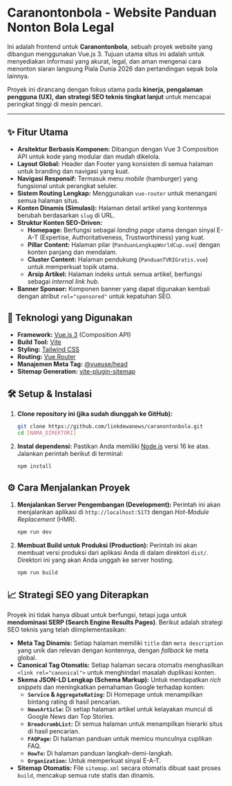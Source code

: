 # Caranontonbola - Website Panduan Nonton Bola Legal

Ini adalah frontend untuk **Caranontonbola**, sebuah proyek website yang dibangun menggunakan Vue.js 3. Tujuan utama situs ini adalah untuk menyediakan informasi yang akurat, legal, dan aman mengenai cara menonton siaran langsung Piala Dunia 2026 dan pertandingan sepak bola lainnya. 

Proyek ini dirancang dengan fokus utama pada **kinerja, pengalaman pengguna (UX), dan strategi SEO teknis tingkat lanjut** untuk mencapai peringkat tinggi di mesin pencari.

---

## ✨ Fitur Utama

- **Arsitektur Berbasis Komponen:** Dibangun dengan Vue 3 Composition API untuk kode yang modular dan mudah dikelola.
- **Layout Global:** Header dan Footer yang konsisten di semua halaman untuk branding dan navigasi yang kuat.
- **Navigasi Responsif:** Termasuk menu *mobile* (hamburger) yang fungsional untuk perangkat seluler.
- **Sistem Routing Lengkap:** Menggunakan `vue-router` untuk menangani semua halaman situs.
- **Konten Dinamis (Simulasi):** Halaman detail artikel yang kontennya berubah berdasarkan `slug` di URL.
- **Struktur Konten SEO-Driven:**
  - **Homepage:** Berfungsi sebagai *landing page* utama dengan sinyal E-A-T (Expertise, Authoritativeness, Trustworthiness) yang kuat.
  - **Pillar Content:** Halaman pilar (`PanduanLengkapWorldCup.vue`) dengan konten panjang dan mendalam.
  - **Cluster Content:** Halaman pendukung (`PanduanTVRIGratis.vue`) untuk memperkuat topik utama.
  - **Arsip Artikel:** Halaman indeks untuk semua artikel, berfungsi sebagai *internal link hub*.
- **Banner Sponsor:** Komponen banner yang dapat digunakan kembali dengan atribut `rel="sponsored"` untuk kepatuhan SEO.

## 🚀 Teknologi yang Digunakan

- **Framework:** [Vue.js 3](https://vuejs.org/) (Composition API)
- **Build Tool:** [Vite](https://vitejs.dev/)
- **Styling:** [Tailwind CSS](https://tailwindcss.com/)
- **Routing:** [Vue Router](https://router.vuejs.org/)
- **Manajemen Meta Tag:** [@vueuse/head](https://vueuse.org/core/usehead/)
- **Sitemap Generation:** [vite-plugin-sitemap](https://github.com/jbaubree/vite-plugin-sitemap)

## 🛠️ Setup & Instalasi

1.  **Clone repository ini (jika sudah diunggah ke GitHub):**
    ```bash
    git clone https://github.com/linkdewanews/caranontonbola.git
    cd [NAMA_DIREKTORI]
    ```

2.  **Instal dependensi:**
    Pastikan Anda memiliki [Node.js](https://nodejs.org/) versi 16 ke atas. Jalankan perintah berikut di terminal:
    ```bash
    npm install
    ```

## ⚙️ Cara Menjalankan Proyek

1.  **Menjalankan Server Pengembangan (Development):**
    Perintah ini akan menjalankan aplikasi di `http://localhost:5173` dengan *Hot-Module Replacement* (HMR).
    ```bash
    npm run dev
    ```

2.  **Membuat Build untuk Produksi (Production):**
    Perintah ini akan membuat versi produksi dari aplikasi Anda di dalam direktori `dist/`. Direktori ini yang akan Anda unggah ke server hosting.
    ```bash
    npm run build
    ```

## 📈 Strategi SEO yang Diterapkan

Proyek ini tidak hanya dibuat untuk berfungsi, tetapi juga untuk **mendominasi SERP (Search Engine Results Pages)**. Berikut adalah strategi SEO teknis yang telah diimplementasikan:

- **Meta Tag Dinamis:** Setiap halaman memiliki `title` dan `meta description` yang unik dan relevan dengan kontennya, dengan *fallback* ke meta global.
- **Canonical Tag Otomatis:** Setiap halaman secara otomatis menghasilkan `<link rel="canonical">` untuk menghindari masalah duplikasi konten.
- **Skema JSON-LD Lengkap (Schema Markup):** Untuk mendapatkan *rich snippets* dan meningkatkan pemahaman Google terhadap konten:
  - **`Service` & `AggregateRating`:** Di Homepage untuk menampilkan bintang rating di hasil pencarian.
  - **`NewsArticle`:** Di setiap halaman artikel untuk kelayakan muncul di Google News dan Top Stories.
  - **`BreadcrumbList`:** Di semua halaman untuk menampilkan hierarki situs di hasil pencarian.
  - **`FAQPage`:** Di halaman panduan untuk memicu munculnya cuplikan FAQ.
  - **`HowTo`:** Di halaman panduan langkah-demi-langkah.
  - **`Organization`:** Untuk memperkuat sinyal E-A-T.
- **Sitemap Otomatis:** File `sitemap.xml` secara otomatis dibuat saat proses `build`, mencakup semua rute statis dan dinamis.
